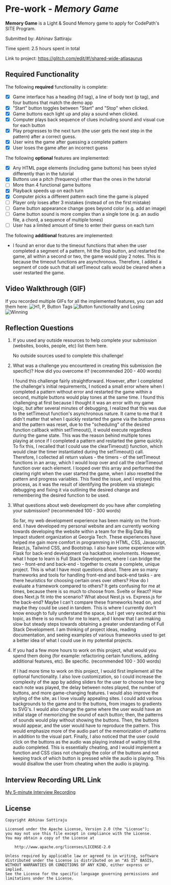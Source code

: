 # Pre-work - _Memory Game_

**Memory Game** is a Light & Sound Memory game to apply for CodePath's SITE Program.

Submitted by: Abhinav Sattiraju

Time spent: 2.5 hours spent in total

Link to project: https://glitch.com/edit/#!/shared-wide-atlasaurus

## Required Functionality

The following **required** functionality is complete:

- [x] Game interface has a heading (h1 tag), a line of body text (p tag), and four buttons that match the demo app
- [x] "Start" button toggles between "Start" and "Stop" when clicked.
- [x] Game buttons each light up and play a sound when clicked.
- [x] Computer plays back sequence of clues including sound and visual cue for each button
- [x] Play progresses to the next turn (the user gets the next step in the pattern) after a correct guess.
- [x] User wins the game after guessing a complete pattern
- [x] User loses the game after an incorrect guess

The following **optional** features are implemented:

- [x] Any HTML page elements (including game buttons) has been styled differently than in the tutorial
- [x] Buttons use a pitch (frequency) other than the ones in the tutorial
- [ ] More than 4 functional game buttons
- [x] Playback speeds up on each turn
- [x] Computer picks a different pattern each time the game is played
- [ ] Player only loses after 3 mistakes (instead of on the first mistake)
- [ ] Game button appearance change goes beyond color (e.g. add an image)
- [ ] Game button sound is more complex than a single tone (e.g. an audio file, a chord, a sequence of multiple tones)
- [ ] User has a limited amount of time to enter their guess on each turn

The following **additional** features are implemented:

- I found an error due to the timeout functions that when the user completed a segment of a pattern, hit the Stop button, and restarted the game, all within a second or two, the game would play 2 notes. This is because the timeout functions are asynchronous. Therefore, I added a segment of code such that all setTimeout calls would be cleared when a user restarted the game.

## Video Walkthrough (GIF)

If you recorded multiple GIFs for all the implemented features, you can add them here:
![H1, P, Button Tags](https://i.imgur.com/eNjKHkK.gif)
![Button functionality and Losing](https://i.imgur.com/taNMSE1.gif)
![Winning](https://i.imgur.com/E9osMsb.gif)

## Reflection Questions

1. If you used any outside resources to help complete your submission (websites, books, people, etc) list them here.

   No outside sources used to complete this challenge!

2. What was a challenge you encountered in creating this submission (be specific)? How did you overcome it? (recommended 200 - 400 words)

   I found this challenge fairly straightforward. However, after I completed the challenge's initial requirements,
   I noticed a small error where when I completed a pattern without error and restarted the game within a second, multiple buttons would
   play tones at the same time. I found this challenging at first because I thought it was an error with my game logic, but after several
   minutes of debugging, I realized that this was due to the setTimeout function's asynchronous nature. It came to me that it didn't matter
   that when I quickly restarted the game via the button press and the pattern was reset, due to the "scheduling" of the desired function callback
   within setTimeout(), it would execute regardless during the game state. This was the reason behind multiple tones playing at once if I
   completed a pattern and restarted the game quickly. To fix this, I recalled that I could use the clearTimeout() function, which would clear the timer
   instantiated during the setTimeout() call. Therefore, I collected all return values - the timers - of the setTimeout functions in an array,
   which I would loop over and call the clearTimeout function over each element. I looped over this array and performed the clearing right when
   the user started the game, when I also resetted the pattern and progress variables. This fixed the issue, and I enjoyed this process, as it was
   the result of identifying the problem via strategic debugging and fixing it via outlining the desired change and remembering the desired
   function to be used.

3. What questions about web development do you have after completing your submission? (recommended 100 - 300 words)

   So far, my web development experience has been mainly on the front-end. I have developed my personal website and am currently working
   towards developing the website within a team for the Big Data Big Impact student organization at Georgia Tech. These experiences have
   helped me gain more comfort in programming in HTML, CSS, Javascript, React.js, Tailwind CSS, and Bootstrap. I also have some experience
   with Flask for back-end development via hackathon involvments. However, what I hope to learn is Full Stack Development, where I can
   bridge the two - front-end and back-end - together to create a complete, unique project. This is what I have most questions about. There
   are so many frameworks and tools for handling front-end and back-end tasks - are there heuristics for choosing certain ones over others? How
   do I evaluate a framework compared to others? It gets confusing for me at times, because there is so much to choose from. Svelte or React?
   How does Next.js fit into the scenario? What about Nest.js vs. Express.js for the back-end? Maybe I can't compare these frameworks head on, and
   maybe they could be used in tandem. This is where I currently don't know enough to fully understand the space, but I get very excited at this topic,
   as there is so much for me to learn, and I know that
   I am making slow but steady steps towards obtaining a greater understanding of Full Stack Development. I am thinking of project ideas, reading
   documentation, and seeing examples of various frameworks used to get a better idea of what I could use in my potential projects.

4. If you had a few more hours to work on this project, what would you spend them doing (for example: refactoring certain functions, adding additional features, etc). Be specific. (recommended 100 - 300 words)

   If I had more time to work on this project, I would first implement all the optional functionality. I also love customization, so I could increase the
   complexity of the app by adding sliders for the user to choose how long each note was played, the delay between notes played,
   the number of buttons, and more game-changing features. I would also improve the styling of the site, as I love visually appealing sites. I could add various backgrounds to the game
   and to the buttons, from images to gradients to SVG's. I would also change the game where the user would have an initial stage of memorizing the sound of each button; then, the patterns
   of sounds would play without showing the buttons. Then, the buttons would appear, and the user would have to reproduce the pattern. This would emphasize more of
   the audio part of the memorization of patterns in addition to the visual part. Finally, I also noticed that the user could click on the buttons as the audio was playing instead of
   waiting till the audio completed. This is essentially cheating, and I would implement a function and CSS class not changing the color of the buttons and not keeping track of which button is pressed
   while the audio is playing. This would disallow the user from cheating when the audio is playing.

## Interview Recording URL Link

[My 5-minute Interview Recording](https://www.dropbox.com/s/ziatvksrqodyru9/Recording.mp4?dl=0)

## License

    Copyright Abhinav Sattiraju

    Licensed under the Apache License, Version 2.0 (the "License");
    you may not use this file except in compliance with the License.
    You may obtain a copy of the License at

        http://www.apache.org/licenses/LICENSE-2.0

    Unless required by applicable law or agreed to in writing, software
    distributed under the License is distributed on an "AS IS" BASIS,
    WITHOUT WARRANTIES OR CONDITIONS OF ANY KIND, either express or implied.
    See the License for the specific language governing permissions and
    limitations under the License.
